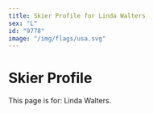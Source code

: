 ```yaml
---
title: Skier Profile for Linda Walters
sex: "L"
id: "9778"
image: "/img/flags/usa.svg" 
---
```


# Skier Profile

This page is for: Linda Walters.
    